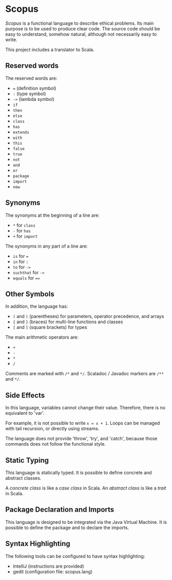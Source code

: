 # Scopus

*Scopus* is a functional language to describe ethical problems.
Its main purpose is to be used to produce clear code.
The source code should be easy to understand, somehow natural, although not necessarily easy to write.

This project includes a translator to Scala.


## Reserved words

The reserved words are:
- `=` (definition symbol)
- `:` (type symbol)
- `->` (lambda symbol)
- `if`
- `then`
- `else`
- `class`
- `has`
- `extends`
- `with`
- `this`
- `false`
- `true`
- `not`
- `and`
- `or`
- `package`
- `import`
- `new`


## Synonyms

The synonyms at the beginning of a line are:
- `*` for `class`
- `-` for `has`
- `+` for `import`

The synonyms in any part of a line are:
- `is` for `=`
- `in` for `:`
- `to` for `->`
- `suchthat` for `->`
- `equals` for `==`


## Other Symbols

In addition, the language has:
- `(` and `)` (parentheses) for parameters, operator precedence, and arrays
- `{` and `}` (braces) for multi-line functions and classes
- `[` and `]` (square brackets) for types

The main arithmetic operators are:
- `+`
- `-`
- `*`
- `/`

Comments are marked with `/*` and `*/`.
Scaladoc / Javadoc markers are `/**` and `*/`.


## Side Effects

In this language, variables cannot change their value.
Therefore, there is no equivalent to 'var'.

For example, it is not possible to write `x = x + 1`.
Loops can be managed with tail recursion, or directly using streams.

The language does not provide 'throw', 'try', and 'catch', because those commands does not follow the functional style.


## Static Typing

This language is statically typed.
It is possible to define concrete and abstract classes.

A *concrete class* is like a *case class* in Scala.
An *abstract class* is like a *trait* in Scala.


## Package Declaration and Imports

This language is designed to be integrated via the Java Virtual Machine.
It is possible to define the package and to declare the imports.


## Syntax Highlighting

The following tools can be configured to have syntax highlighting:
- IntelliJ (instructions are provided)
- gedit (configuration file: scopus.lang)


